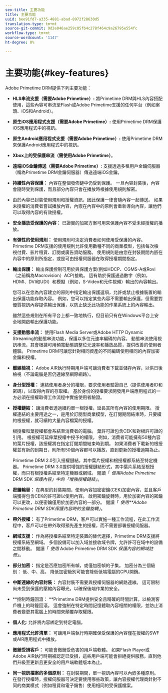```yaml
---
seo-title: 主要功能
title: 主要功能
uuid: bee91fd7-a335-4881-abad-8972f28630d5
translation-type: tm+mt
source-git-commit: 9d2e046ae259c05fb4c278f464c9a26795e554fc
workflow-type: tm+mt
source-wordcount: '1147'
ht-degree: 0%

---
```



# 主要功能{#key-features}

Adobe Primetime DRM提供下列主要功能：

* **HLS串流支援（需要Adobe Primetime）:** 將Primetime DRM與HLS內容搭配使用，這些內容可串流至Flash或Adobe Primetime支援的任何平台（例如案頭、iOS和Android）。
* **原生iOS應用程式支援（需要Adobe Primetime）:** 使用Primetime DRM保護iOS應用程式中的視訊。
* **原生Android應用程式支援（需要Adobe Primetime）:** 使用Primetime DRM來保護Android應用程式中的視訊。
* **Xbox上的受保護串流（需使用Adobe Primetime）**。
* **遠端iOS金鑰傳送（需要Adobe Primetime）:** 支援透過多租用戶金鑰伺服器（稱為Primetime DRM金鑰伺服器）傳送遠端iOS金鑰。
* **持續性內容保護：** 內容在整個發佈鏈中仍受到保護。 一旦內容封裝後，內容會隨時受到保護，而且部分內容只會在播放時根據使用規則解密。
* 由於內容已封裝使用規則和授權資訊，因此保護一律會隨內容一起傳送。 如果未授權的消費者嘗試播放內容，內嵌在內容中的原則會重新導向內容，讓他們可以取得內容的有效授權。
* **安全播放受保護的內容：** 已證實的加密方案可用來保護內容不受未經授權的播放。
* **有彈性的使用規則：** 使用規則可決定消費者如何使用受保護的內容。 Primetime DRM支援的使用規則允許使用數種不同的商業模型，包括每次檢視付費、影片租賃、訂閱或廣告資助服務。 使用規則是由您在封裝期間內嵌在內容中的原則所指定，或是可由授權伺服器在取得授權期間指定。
* **輸出保護：** 輸出保護控制可用於與保護方案(例如HDCP、CGMS-A或Rovi（之前稱為Macrovision）ACP)接軌。 這有助於保護通過數字（例如，HDMI、DVI和UDI）和模擬（例如，S-Video和元件視頻）輸出的內容輸出。

   您可以在您為內容建立的原則中指定輸出保護選項，允許或禁止根據裝置的輸出保護功能存取內容。 例如，您可以指定某些內容不需要輸出保護，但需要對優質視訊內容提供輸出保護，以防止缺乏此功能的作業系統上的內容輸出。

   雖然這些規則在所有平台上都一致地執行，但目前只有在Windows平台上安全地開啟輸出保護功能。

* **支援動態串流：** 使用Flash Media Server或Adobe HTTP Dynamic Streaming的動態串流功能，保護以多位元速率編碼的內容。 動態串流使用視訊串流，其會根據可用頻寬動態調整位元速率和播放品質，提供改善的使用者體驗。 Primetime DRM可讓您針對相同資產的不同編碼使用相同的內容加密金鑰和授權。
* **離線檢視：** Adobe AIR執行時期用戶端可讓消費者下載並儲存內容，以供日後檢視（不論電腦是否仍連線至網際網路）。
* **身分型授權：** 連結使用者身分的權限，要求使用者驗證自己（提供使用者ID和密碼），以取得內容的存取權。 基於身份的授權要求開發用戶端應用程式的一方必須在授權取得工作流程中實施使用者驗證。
* **授權鏈結：** 讓消費者透過續約單一根授權，延長其所有內容的使用期限。 授權連結的主要用途之一，是用於訂閱型商業模型，在訂閱期間結束時，只要續約根授權，就可續約大量內容檔案的授權。

   根授權和葉授權都會系結至消費者的電腦。 葉許可證包含CEK和對根許可證的引用。 根授權可延伸葉授權中授予的權限。 例如，消費者可能擁有50種內容的葉片授權，該授權將在指定訂閱期間結束時到期。 如果消費者下載新的根授權並有新的到期日，則所有50個內容都可以播放，直到更新的授權過期為止。

   Primetime DRM 2.0引入授權鏈結，其中葉片授權和根授權都系結至特定機器。 Primetime DRM 3.0提供增強的授權鏈結形式，其中葉片系結至根授權，而只有根授權系結至特定機器或網域。 閱讀「 *使用Adobe Primetime* DRM SDK *保護內容」中的「增強授權鏈結」*。

* **密鑰輪替：** 在典型的封裝期間，使用內容加密密鑰(CEK)加密內容，並且客戶端獲得包含CEK的許可證以使用內容。 啟用密鑰旋轉時，用於加密內容的密鑰可以更改，以便密鑰僅用於加密內容的一部分。 閱讀「 *使用**Adobe Primetime DRM SDK保護內容時的金鑰旋轉」*。

* **帶外授權：** 有了Primetime DRM，客戶可以實施一種工作流程，在此工作流程中，客戶可以在帶外取得預先產生的授權，而不需要部署授權伺服器。
* **網域支援：** 作為將授權系結至特定裝置的替代選擇，Primetime DRM支援將授權系結至網域。 多個設備可以加入域並接收域令牌，允許許可在域中的設備之間移動。 閱讀「 *使用* Adobe Primetime DRM SDK *保護內容的網域註冊」*。

* **部分加密：** 指定是否應加密所有幀，或僅加密幀的子集。 加密分為三個級別： 低、中、高。 降低加密級別可能會降低低端電腦的CPU開銷。
* **中斷連線的內容封裝：** 內容封裝不需要與授權伺服器的網路連線。 這可限制尚未受到保護的壓縮內容曝光，以確保後端作業的安全。
* **控制時鐘回滾： **Primetime DRM提供安全且精確的時間計算，以檢測客戶機上的時鐘回滾。 這會強制在特定時間記憶體取內容相關的權限，並防止消費者變更其電腦上的時間來顛覆存取權限。
* **個人化**: 允許將內容綁定到特定電腦。
* **應用程式允許清單：** 可讓用戶端執行時期確保受保護的內容僅在授權的SWF或AIR應用程式中播放。
* **撤銷受損客戶：** 可能會撤銷受危害的用戶端軟體。 如果Flash Player或Adobe AIR執行時期被認定已受損，這些用戶端可能會拒絕提供服務，直到他們升級至更新且更安全的用戶端軟體版本為止。
* **同一視訊檔案的多個原則：** 在封裝期間，單一視訊內容可以內嵌多種原則。 在發行授權時，授權伺服器可決定要使用哪些政策，讓內容授權代理商針對不同的商業模式（例如租賃和電子銷售）使用相同的受保護檔案。